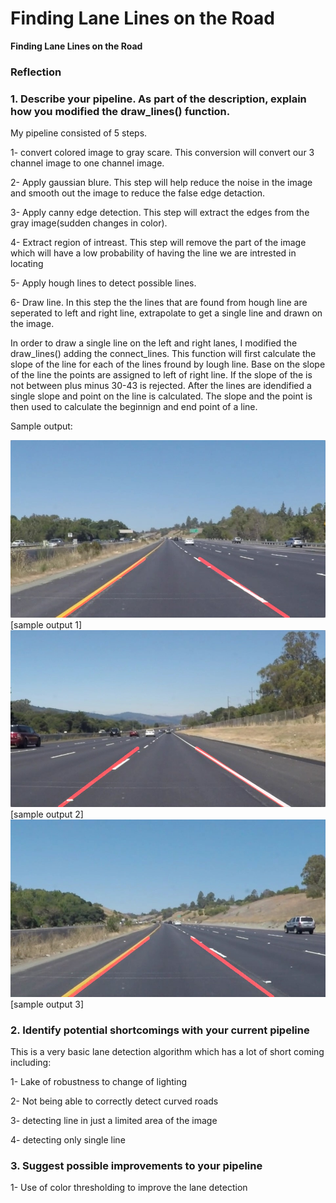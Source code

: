 # **Finding Lane Lines on the Road** 


**Finding Lane Lines on the Road**

### Reflection

### 1. Describe your pipeline. As part of the description, explain how you modified the draw_lines() function.

My pipeline consisted of 5 steps. 

1- convert colored image to gray scare. This conversion will convert our 3 channel image to one channel image.

2- Apply gaussian blure. This step will help reduce the noise in the image and smooth out the image to reduce the false edge detaction.

3- Apply canny edge detection. This step will extract the edges from the gray image(sudden changes in color).

4- Extract region of intreast. This step will remove the part of the image which will have a low probability of having the line we are intrested in locating

5- Apply hough lines to detect possible lines. 

6- Draw line. In this step the the lines that are found from hough line are seperated to left and right line, 
extrapolate to get a single line and drawn on the image.

In order to draw a single line on the left and right lanes, I modified the draw_lines() adding the connect_lines. This function will first calculate the slope of the line for each of the lines fround by lough line.
Base on the slope of the line the points are assigned to left of right line. If the slope of the is not between plus minus 30-43 is rejected. After the lines are idendified a single slope and point on the line is calculated. The slope and the point is then used to calculate the beginnign and end point of a line.
   

Sample output:



![alt text![]](test_images_output/solidYellowLeft.jpg)[sample output 1]
![alt text![]](test_images_output/solidWhiteRight.jpg)[sample output 2]
![alt text![]](test_images_output/solidYellowCurve.jpg)[sample output 3]

### 2. Identify potential shortcomings with your current pipeline

This is a very basic lane detection algorithm which has a lot of short coming including:

1- Lake of robustness to change of lighting

2- Not being able to correctly detect curved roads

3- detecting line in just a limited area of the image

4- detecting only single line

### 3. Suggest possible improvements to your pipeline

1- Use of color thresholding to improve the lane detection

